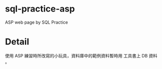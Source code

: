 # sql-practice-asp
ASP web page by SQL Practice

# Detail
使用 ASP 練習時所改寫的小玩具，資料庫中的範例資料暫時用 工具書上 DB 資料 。
